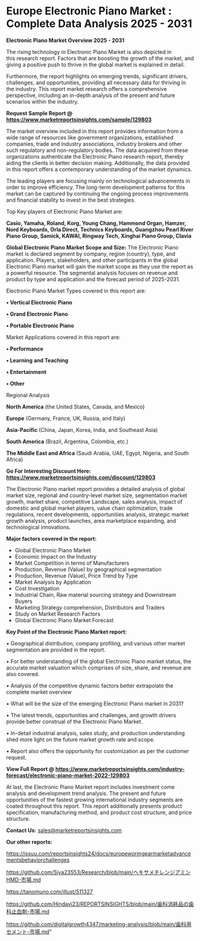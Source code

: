 # Europe Electronic Piano Market : Complete Data Analysis 2025 - 2031

<Strong> Electronic Piano Market Overview 2025 - 2031</strong>

The rising technology in Electronic Piano Market is also depicted in this research report. Factors that are boosting the growth of the market, and giving a positive push to thrive in the global market is explained in detail.

Furthermore, the report highlights on emerging trends, significant drivers, challenges, and opportunities, providing all necessary data for thriving in the industry. This report market research offers a comprehensive perspective, including an in-depth analysis of the present and future scenarios within the industry.

<strong>Request Sample Report @ <a href=https://www.marketreportsinsights.com/sample/129803>https://www.marketreportsinsights.com/sample/129803</a></strong>

The market overview included in this report provides information from a wide range of resources like government organizations, established companies, trade and industry associations, industry brokers and other such regulatory and non-regulatory bodies. The data acquired from these organizations authenticate the Electronic Piano research report, thereby aiding the clients in better decision making. Additionally, the data provided in this report offers a contemporary understanding of the market dynamics.

The leading players are focusing mainly on technological advancements in order to improve efficiency. The long-term development patterns for this market can be captured by continuing the ongoing process improvements and financial stability to invest in the best strategies.

Top Key players of Electronic Piano Market are:

<strong>Casio, Yamaha, Roland, Korg, Young Chang, Hammond Organ, Hamzer, Nord Keyboards, Orla Direct, Technics Keyboards, Guangzhou Pearl River Piano Group, Samick, KAWAI, Ringway Tech, Xinghai Piano Group, Clavia</strong>

<strong><b>Global Electronic Piano Market Scope and Size:</b></strong>
The Electronic Piano market is declared segment by company, region (country), type, and application. Players, stakeholders, and other participants in the global Electronic Piano market will gain the market scope as they use the report as a powerful resource. The segmental analysis focuses on revenue and product by type and application and the forecast period of 2025-2031.

Electronic Piano Market Types covered in this report are:

<strong>• Vertical Electronic Piano

• Grand Electronic Piano

• Portable Electronic Piano</strong>

Market Applications covered in this report are:

<strong>• Performance

• Learning and Teaching

• Entertainment

• Other</strong> 

Regional Analysis

<strong>North America</strong> (the United States, Canada, and Mexico)

<strong>Europe</strong> (Germany, France, UK, Russia, and Italy)

<strong>Asia-Pacific</strong> (China, Japan, Korea, India, and Southeast Asia)

<strong>South America</strong> (Brazil, Argentina, Colombia, etc.)

<strong>The Middle East and Africa</strong> (Saudi Arabia, UAE, Egypt, Nigeria, and South Africa)

<strong>Go For Interesting Discount Here: <a href=https://www.marketreportsinsights.com/discount/129803>https://www.marketreportsinsights.com/discount/129803</a></strong>

The Electronic Piano market report provides a detailed analysis of global market size, regional and country-level market size, segmentation market growth, market share, competitive Landscape, sales analysis, impact of domestic and global market players, value chain optimization, trade regulations, recent developments, opportunities analysis, strategic market growth analysis, product launches, area marketplace expanding, and technological innovations.

<strong><b>Major factors covered in the report:</b></strong>
<ul>
  <li>Global Electronic Piano Market </li>
  <li>Economic Impact on the Industry</li>
  <li>Market Competition in terms of Manufacturers</li>
  <li>Production, Revenue (Value) by geographical segmentation</li>
  <li>Production, Revenue (Value), Price Trend by Type</li>
  <li>Market Analysis by Application</li>
  <li>Cost Investigation</li>
  <li>Industrial Chain, Raw material sourcing strategy and Downstream Buyers</li>
  <li>Marketing Strategy comprehension, Distributors and Traders</li>
  <li>Study on Market Research Factors</li>
  <li>Global Electronic Piano Market Forecast</li>
</ul>

<strong><b>Key Point of the Electronic Piano Market report:</b></strong>

• Geographical distribution, company profiling, and various other market segmentation are provided in the report.

• For better understanding of the global Electronic Piano market status, the accurate market valuation which comprises of size, share, and revenue are also covered.

• Analysis of the competitive dynamic factors better extrapolate the complete market overview

• What will be the size of the emerging Electronic Piano market in 2031?

• The latest trends, opportunities and challenges, and growth drivers provide better construal of the Electronic Piano Market.

• In-detail industrial analysis, sales study, and production understanding shed more light on the future market growth rate and scope.

• Report also offers the opportunity for customization as per the customer request.

<strong><b>View Full Report @ <a href=https://www.marketreportsinsights.com/industry-forecast/electronic-piano-market-2022-129803>https://www.marketreportsinsights.com/industry-forecast/electronic-piano-market-2022-129803</a></b></strong>


At last, the Electronic Piano Market report includes investment come analysis and development trend analysis. The present and future opportunities of the fastest growing international industry segments are coated throughout this report. This report additionally presents product specification, manufacturing method, and product cost structure, and price structure.

<strong>Contact Us:</strong>
sales@marketreportsinsights.com

<strong>Our other reports:</strong>

<a href=https://issuu.com/reportsinsights24/docs/europewormgearmarketadvancementsbehaviorchallenges>https://issuu.com/reportsinsights24/docs/europewormgearmarketadvancementsbehaviorchallenges</a>

<a href=https://github.com/Siya23553/Research/blob/main/ヘキサメチレンジアミンHMD-市場.md>https://github.com/Siya23553/Research/blob/main/ヘキサメチレンジアミンHMD-市場.md</a>

<a href=https://tanomuno.com/illust/511327>https://tanomuno.com/illust/511327</a>

<a href=https://github.com/Hindavi23/REPORTSINSIGHTS/blob/main/歯科消耗品の歯科止血剤-市場.md>https://github.com/Hindavi23/REPORTSINSIGHTS/blob/main/歯科消耗品の歯科止血剤-市場.md</a>

<a href=https://github.com/digitalgrowth4347/marketing-analysis/blob/main/歯科用セメント-市場.md>https://github.com/digitalgrowth4347/marketing-analysis/blob/main/歯科用セメント-市場.md</a>"
